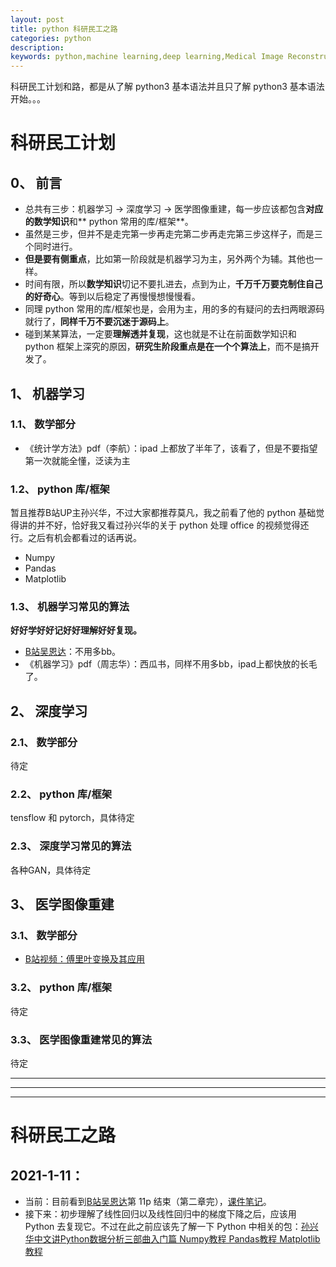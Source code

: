 ```yaml
---
layout: post
title: python 科研民工之路
categories: python
description: 
keywords: python,machine learning,deep learning,Medical Image Reconstruction,plan
---
```


  科研民工计划和路，都是从了解 python3 基本语法并且只了解 python3 基本语法开始。。。

# 科研民工计划

## 0、 前言

+ 总共有三步：机器学习 -> 深度学习 -> 医学图像重建，每一步应该都包含**对应的数学知识**和** python 常用的库/框架**。
+ 虽然是三步，但并不是走完第一步再走完第二步再走完第三步这样子，而是三个同时进行。
+ **但是要有侧重点**，比如第一阶段就是机器学习为主，另外两个为辅。其他也一样。
+ 时间有限，所以**数学知识**切记不要扎进去，点到为止，**千万千万要克制住自己的好奇心**。等到以后稳定了再慢慢想慢慢看。
+ 同理 python 常用的库/框架也是，会用为主，用的多的有疑问的去扫两眼源码就行了，**同样千万不要沉迷于源码上**。
+ 碰到某某算法，一定要**理解透并复现**，这也就是不让在前面数学知识和 python 框架上深究的原因，**研究生阶段重点是在一个个算法上**，而不是搞开发了。


## 1、 机器学习

### 1.1、 数学部分

+ 《统计学方法》pdf（李航）：ipad 上都放了半年了，该看了，但是不要指望第一次就能全懂，泛读为主

### 1.2、 python 库/框架

  暂且推荐B站UP主孙兴华，不过大家都推荐莫凡，我之前看了他的 python 基础觉得讲的并不好，恰好我又看过孙兴华的关于 python 处理 office 的视频觉得还行。之后有机会都看过的话再说。

+ Numpy
+ Pandas
+ Matplotlib

### 1.3、 机器学习常见的算法

**好好学好好记好好理解好好复现。**

+ [B站吴恩达](https://www.bilibili.com/video/BV164411b7dx?from=search&seid=7481822073233109565)：不用多bb。
+ 《机器学习》pdf（周志华）：西瓜书，同样不用多bb，ipad上都快放的长毛了。

## 2、 深度学习

### 2.1、 数学部分

  待定

### 2.2、 python 库/框架

  tensflow 和 pytorch，具体待定

### 2.3、 深度学习常见的算法

  各种GAN，具体待定

## 3、 医学图像重建

### 3.1、 数学部分

+ [B站视频：傅里叶变换及其应用](https://www.bilibili.com/video/BV1Qx411J7ER)

### 3.2、 python 库/框架

  待定

### 3.3、 医学图像重建常见的算法

  待定



------

------

------



# 科研民工之路

## 2021-1-11：

+ 当前：目前看到[B站吴恩达](https://www.bilibili.com/video/BV164411b7dx?from=search&seid=7481822073233109565)第 11p 结束（第二章完），[课件笔记](http://www.ai-start.com/ml2014/html/week1.html#header-n389)。
+ 接下来：初步理解了线性回归以及线性回归中的梯度下降之后，应该用 Python 去复现它。不过在此之前应该先了解一下 Python 中相关的包：[孙兴华中文讲Python数据分析三部曲入门篇 Numpy教程 Pandas教程 Matplotlib教程](https://www.bilibili.com/video/BV1ji4y157uB)


